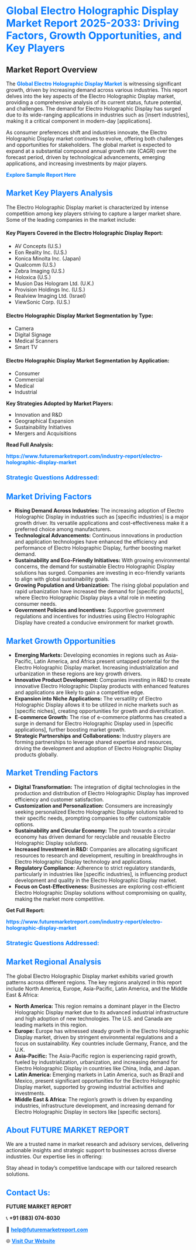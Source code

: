 <h1 style="color: #007BFF;">Global Electro Holographic Display Market Report 2025-2033: Driving Factors, Growth Opportunities, and Key Players</h1>

<section id="overview">
<h2>Market Report Overview</h2>
<p>The <a href="https://www.futuremarketreport.com/industry-report/electro-holographic-display-market" style="color: #007BFF; text-decoration: none;"><strong>Global Electro Holographic Display Market</strong></a> is witnessing significant growth, driven by increasing demand across various industries. This report delves into the key aspects of the Electro Holographic Display market, providing a comprehensive analysis of its current status, future potential, and challenges. The demand for Electro Holographic Display has surged due to its wide-ranging applications in industries such as [insert industries], making it a critical component in modern-day [applications].</p>
<p>As consumer preferences shift and industries innovate, the Electro Holographic Display market continues to evolve, offering both challenges and opportunities for stakeholders. The global market is expected to expand at a substantial compound annual growth rate (CAGR) over the forecast period, driven by technological advancements, emerging applications, and increasing investments by major players.</p>
</section>

<section id="overview">
<p><a href="https://www.futuremarketreport.com/request-sample/reportId=54043" style="color: #007BFF; text-decoration: none;"><strong>Explore Sample Report Here</strong></a></p>
</section>

<section id="key-players">
<h2 style="color: #007BFF;">Market Key Players Analysis</h2>
<p>The Electro Holographic Display market is characterized by intense competition among key players striving to capture a larger market share. Some of the leading companies in the market include:</p>
<h4>Key Players Covered in the Electro Holographic Display Report:</h4>
<ul><li>AV Concepts (U.S.)</li><li>Eon Reality Inc. (U.S.)</li><li>Konica Minolta Inc. (Japan)</li><li>Qualcomm (U.S.)</li><li>Zebra Imaging (U.S.)</li><li>Holoxica (U.S.)</li><li>Musion Das Hologram Ltd. (U.K.)</li><li>Provision Holdings Inc. (U.S.)</li><li>Realview Imaging Ltd. (Israel)</li><li>ViewSonic Corp. (U.S.)</li></ul>
<h4>Electro Holographic Display Market Segmentation by Type:</h4>
<ul><li>Camera</li><li>Digital Signage</li><li>Medical Scanners</li><li>Smart TV</li></ul>

<h4>Electro Holographic Display Market Segmentation by Application:</h4>
<ul><li>Consumer</li><li>Commercial</li><li>Medical</li><li>Industrial</li></ul>
<p><strong>Key Strategies Adopted by Market Players:</strong></p>
<ul>
<li>Innovation and R&D</li>
<li>Geographical Expansion</li>
<li>Sustainability Initiatives</li>
<li>Mergers and Acquisitions</li>
</ul>
</section>

<section>
<p><strong>Read Full Analysis: </strong></p><a href="https://www.futuremarketreport.com/industry-report/electro-holographic-display-market" style="color: #007BFF; text-decoration: none;"><strong>https://www.futuremarketreport.com/industry-report/electro-holographic-display-market</strong></a>
<h3 style="color: #007BFF;">Strategic Questions Addressed:</h3>
</section>

<section id="driving-factors">
<h2 style="color: #007BFF;">Market Driving Factors</h2>
<ul>
<li><strong>Rising Demand Across Industries:</strong> The increasing adoption of Electro Holographic Display in industries such as [specific industries] is a major growth driver. Its versatile applications and cost-effectiveness make it a preferred choice among manufacturers.</li>
<li><strong>Technological Advancements:</strong> Continuous innovations in production and application technologies have enhanced the efficiency and performance of Electro Holographic Display, further boosting market demand.</li>
<li><strong>Sustainability and Eco-Friendly Initiatives:</strong> With growing environmental concerns, the demand for sustainable Electro Holographic Display solutions has surged. Companies are investing in eco-friendly variants to align with global sustainability goals.</li>
<li><strong>Growing Population and Urbanization:</strong> The rising global population and rapid urbanization have increased the demand for [specific products], where Electro Holographic Display plays a vital role in meeting consumer needs.</li>
<li><strong>Government Policies and Incentives:</strong> Supportive government regulations and incentives for industries using Electro Holographic Display have created a conducive environment for market growth.</li>
</ul>
</section>

<section id="growth-opportunities">
<h2 style="color: #007BFF;">Market Growth Opportunities</h2>
<ul>
<li><strong>Emerging Markets:</strong> Developing economies in regions such as Asia-Pacific, Latin America, and Africa present untapped potential for the Electro Holographic Display market. Increasing industrialization and urbanization in these regions are key growth drivers.</li>
<li><strong>Innovative Product Development:</strong> Companies investing in R&D to create innovative Electro Holographic Display products with enhanced features and applications are likely to gain a competitive edge.</li>
<li><strong>Expansion into Niche Applications:</strong> The versatility of Electro Holographic Display allows it to be utilized in niche markets such as [specific niches], creating opportunities for growth and diversification.</li>
<li><strong>E-commerce Growth:</strong> The rise of e-commerce platforms has created a surge in demand for Electro Holographic Display used in [specific applications], further boosting market growth.</li>
<li><strong>Strategic Partnerships and Collaborations:</strong> Industry players are forming partnerships to leverage shared expertise and resources, driving the development and adoption of Electro Holographic Display products globally.</li>
</ul>
</section>

<section id="trending-factors">
<h2 style="color: #007BFF;">Market Trending Factors</h2>
<ul>
<li><strong>Digital Transformation:</strong> The integration of digital technologies in the production and distribution of Electro Holographic Display has improved efficiency and customer satisfaction.</li>
<li><strong>Customization and Personalization:</strong> Consumers are increasingly seeking personalized Electro Holographic Display solutions tailored to their specific needs, prompting companies to offer customizable options.</li>
<li><strong>Sustainability and Circular Economy:</strong> The push towards a circular economy has driven demand for recyclable and reusable Electro Holographic Display solutions.</li>
<li><strong>Increased Investment in R&D:</strong> Companies are allocating significant resources to research and development, resulting in breakthroughs in Electro Holographic Display technology and applications.</li>
<li><strong>Regulatory Compliance:</strong> Adherence to strict regulatory standards, particularly in industries like [specific industries], is influencing product development and quality in the Electro Holographic Display market.</li>
<li><strong>Focus on Cost-Effectiveness:</strong> Businesses are exploring cost-efficient Electro Holographic Display solutions without compromising on quality, making the market more competitive.</li>
</ul>
</section>

<section>
<p><strong>Get Full Report: </strong></p><a href="https://www.futuremarketreport.com/industry-report/electro-holographic-display-market" style="color: #007BFF; text-decoration: none;"><strong>https://www.futuremarketreport.com/industry-report/electro-holographic-display-market</strong></a>
<h3 style="color: #007BFF;">Strategic Questions Addressed:</h3>
</section>


<section id="regional-analysis">
<h2 style="color: #007BFF;">Market Regional Analysis</h2>
<p>The global Electro Holographic Display market exhibits varied growth patterns across different regions. The key regions analyzed in this report include North America, Europe, Asia-Pacific, Latin America, and the Middle East & Africa:</p>
<ul>
<li><strong>North America:</strong> This region remains a dominant player in the Electro Holographic Display market due to its advanced industrial infrastructure and high adoption of new technologies. The U.S. and Canada are leading markets in this region.</li>
<li><strong>Europe:</strong> Europe has witnessed steady growth in the Electro Holographic Display market, driven by stringent environmental regulations and a focus on sustainability. Key countries include Germany, France, and the U.K.</li>
<li><strong>Asia-Pacific:</strong> The Asia-Pacific region is experiencing rapid growth, fueled by industrialization, urbanization, and increasing demand for Electro Holographic Display in countries like China, India, and Japan.</li>
<li><strong>Latin America:</strong> Emerging markets in Latin America, such as Brazil and Mexico, present significant opportunities for the Electro Holographic Display market, supported by growing industrial activities and investments.</li>
<li><strong>Middle East & Africa:</strong> The region’s growth is driven by expanding industries, infrastructure development, and increasing demand for Electro Holographic Display in sectors like [specific sectors].</li>
</ul>
</section>

<footer>
<h2 style="color: #007BFF;">About FUTURE MARKET REPORT</h2>
<p>We are a trusted name in market research and advisory services, delivering actionable insights and strategic support to businesses across diverse industries. Our expertise lies in offering:</p>

<p>Stay ahead in today’s competitive landscape with our tailored research solutions.</p>

<h2 style="color: #007BFF;">Contact Us:</h2>
<p><strong>FUTURE MARKET REPORT</strong></p>
<p>📞 <strong>+91 (883) 074-8030</strong></p>
<p>📧 <strong><a href="mailto:help@futuremarketreport.com" style="color: #007BFF;">help@futuremarketreport.com</a></strong></p>
<p>🌐 <strong><a href="https://www.futuremarketreport.com/" style="color: #007BFF;">Visit Our Website</a></strong></p>
</footer>